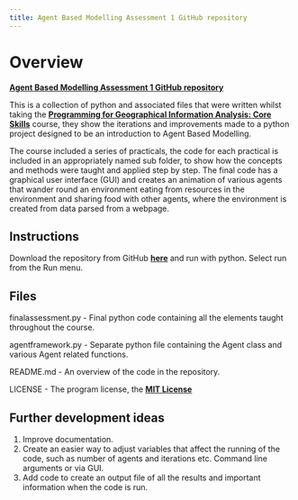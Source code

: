 ```yaml
---
title: Agent Based Modelling Assessment 1 GitHub repository
---
```


# Overview

**[Agent Based Modelling Assessment 1 GitHub repository](https://https://github.com/kweird/githubintro/)**

This is a collection of python and associated files that were written whilst taking the **[Programming for Geographical Information Analysis: Core Skills](https://www.geog.leeds.ac.uk/courses/computing/study/core-python/)** course, they show the iterations and improvements made to a python project designed to be an introduction to Agent Based Modelling.

The course included a series of practicals, the code for each practical is included in an appropriately named sub folder, to show how the concepts and methods were taught and applied step by step. The final code has a graphical user interface (GUI) and creates an animation of various agents that wander round an environment eating from resources in the environment and sharing food with other agents, where the environment is created from data parsed from a webpage.

## Instructions

Download the repository from GitHub **[here](https://https://github.com/kweird/githubintro/)** and run with python. Select run from the Run menu.

## Files

finalassessment.py - Final python code containing all the elements taught throughout the course.

agentframework.py - Separate python file containing the Agent class and various Agent related functions.

README.md - An overview of the code in the repository.

LICENSE - The program license, the **[MIT License](https://choosealicense.com/licenses/mit/)**

## Further development ideas

1. Improve documentation.
2. Create an easier way to adjust variables that affect the running of the code, such as number of agents and iterations etc. Command line arguments or via GUI.
3. Add code to create an output file of all the results and important information when the code is run.
